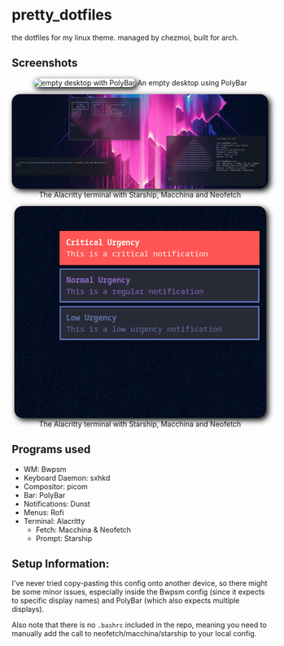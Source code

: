 # pretty_dotfiles
the dotfiles for my linux theme. managed by chezmoi, built for arch.

## Screenshots

<p align="center">
  <img alt="empty desktop with PolyBar" src="img/bspwm_theme-desktop.png" style="border-radius: 1rem; box-shadow: 4px 4px 12px black">
  An empty desktop using PolyBar
</p>

<p align="center">
  <img alt="screenshot of multiple terminals" src="img/bspwm_theme-terminal.png" style="border-radius: 1rem; box-shadow: 4px 4px 12px black">
  The Alacritty terminal with Starship, Macchina and Neofetch
</p>

<p align="center">
  <img alt="screenshot of notifications with differing urgency" src="img/bspwm_theme-notifications.png" style="border-radius: 1rem; box-shadow: 4px 4px 12px black">
  The Alacritty terminal with Starship, Macchina and Neofetch
</p>


## Programs used

- WM: Bwpsm
- Keyboard Daemon: sxhkd
- Compositor: picom
- Bar: PolyBar
- Notifications: Dunst
- Menus: Rofi
- Terminal: Alacritty
  - Fetch: Macchina & Neofetch
  - Prompt: Starship

## Setup Information:

I've never tried copy-pasting this config onto another device, so there might be some minor issues, especially inside the Bwpsm config (since it expects to specific display names) and PolyBar (which also expects multiple displays).

Also note that there is no `.bashrc` included in the repo, meaning you need to manually add the call to neofetch/macchina/starship to your local config.
